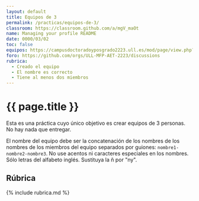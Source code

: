 ```yaml
---
layout: default
title: Equipos de 3
permalink: /practicas/equipos-de-3/
classroom: https://classroom.github.com/a/mgV_maOt
name: Managing your profile README
date: 0000/03/02
toc: false
equipos: https://campusdoctoradoyposgrado2223.ull.es/mod/page/view.php?id=839
foro: https://github.com/orgs/ULL-MFP-AET-2223/discussions
rubrica:
  - Creado el equipo
  - El nombre es correcto
  - Tiene al menos dos miembros
---
```


# {{ page.title }}

Esta es una práctica cuyo único objetivo es crear equipos de 3 personas. 
No hay nada que entregar.

El nombre del equipo debe ser la concatenación de los nombres de los nombres de los miembros del equipo separados por guiones: `nombre1-nombre2-nombre3`.
No use acentos ni caracteres especiales en los nombres. Sólo letras del alfabeto inglés. Sustituya la ñ por "ny".

## Rúbrica

{% include rubrica.md %}